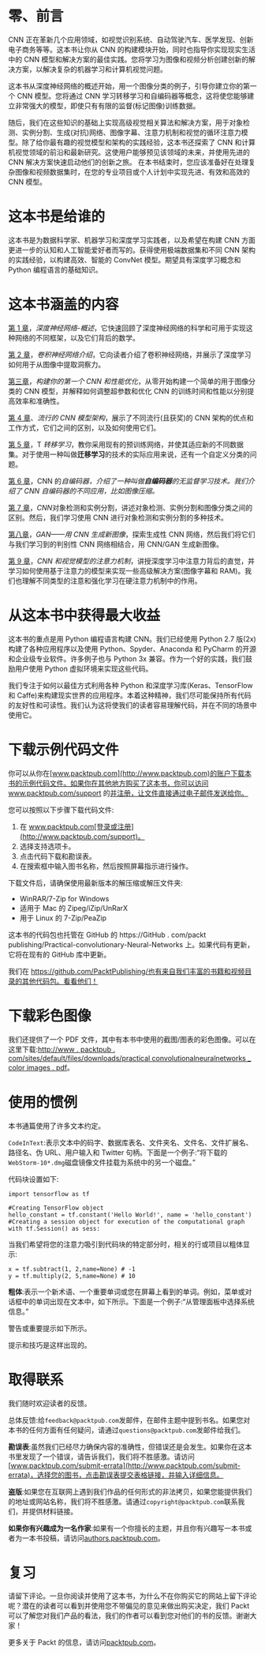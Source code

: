 

# 零、前言

CNN 正在革新几个应用领域，如视觉识别系统、自动驾驶汽车、医学发现、创新电子商务等等。这本书让你从 CNN 的构建模块开始，同时也指导你实现现实生活中的 CNN 模型和解决方案的最佳实践。您将学习为图像和视频分析创建创新的解决方案，以解决复杂的机器学习和计算机视觉问题。

这本书从深度神经网络的概述开始，用一个图像分类的例子，引导你建立你的第一个 CNN 模型。您将通过 CNN 学习转移学习和自编码器等概念，这将使您能够建立非常强大的模型，即使只有有限的监督(标记图像)训练数据。

随后，我们在这些知识的基础上实现高级视觉相关算法和解决方案，用于对象检测、实例分割、生成(对抗)网络、图像字幕、注意力机制和视觉的循环注意力模型。除了给你最有趣的视觉模型和架构的实践经验，这本书还探索了 CNN 和计算机视觉领域的前沿和最新研究。这使用户能够预见该领域的未来，并使用先进的 CNN 解决方案快速启动他们的创新之旅。
在本书结束时，您应该准备好在处理复杂图像和视频数据集时，在您的专业项目或个人计划中实现先进、有效和高效的 CNN 模型。



# 这本书是给谁的

这本书是为数据科学家、机器学习和深度学习实践者，以及希望在构建 CNN 方面更进一步的认知和人工智能爱好者而写的。获得使用极端数据集和不同 CNN 架构的实践经验，以构建高效、智能的 ConvNet 模型。期望具有深度学习概念和 Python 编程语言的基础知识。



# 这本书涵盖的内容

[第 1 章](e445fc26-1e0e-45c8-bda2-8f389327364c.xhtml)，*深度神经网络-概述*，它快速回顾了深度神经网络的科学和可用于实现这种网络的不同框架，以及它们背后的数学。

[第 2 章](00f0eb08-6d6c-48b7-8ffe-db69c7f90a73.xhtml)，*卷积神经网络介绍*，它向读者介绍了卷积神经网络，并展示了深度学习如何用于从图像中提取洞察力。

[第三章](8f3b65a2-d0d7-41a3-8a4f-c437aff3b3cf.xhtml)，*构建你的第一个 CNN 和性能优化*，从零开始构建一个简单的用于图像分类的 CNN 模型，并解释如何调整超参数和优化 CNN 的训练时间和性能以分别提高效率和准确性。

[第 4 章](d3aa1148-06d7-486e-bb3f-18fbd813e669.xhtml)、*流行的 CNN 模型架构*，展示了不同流行(且获奖)的 CNN 架构的优点和工作方式，它们之间的区别，以及如何使用它们。

[第 5 章](6a8cae59-d4a9-42f8-9f3e-c4bade2a7b5c.xhtml)，T *转移学习*，教你采用现有的预训练网络，并使其适应新的不同数据集。对于使用一种叫做**迁移学习**的技术的实际应用来说，还有一个自定义分类的问题。

[第 6 章](67b987dc-4122-46e9-9b14-94896467b7c1.xhtml)，CNN 的*自编码器，介绍了一种叫做**自编码器**的无监督学习技术。我们介绍了 CNN 自编码器的不同应用，比如图像压缩。*

[第 7 章](20952d99-3977-420f-a5c7-a3320b96bed6.xhtml)，*CNN*对象检测和实例分割，讲述对象检测、实例分割和图像分类之间的区别。然后，我们学习使用 CNN 进行对象检测和实例分割的多种技术。

[第八章](46a7bb81-0577-4e79-9edb-caff5a3a8201.xhtml)，*GAN——用 CNN 生成新图像*，探索生成性 CNN 网络，然后我们将它们与我们学习到的判别性 CNN 网络相结合，用 CNN/GAN 生成新图像。

[第 9 章](a5fbee93-c253-4a80-b51d-b03f6edf621e.xhtml)，*CNN 和视觉模型的注意力机制*，讲授深度学习中注意力背后的直觉，并学习如何使用基于注意力的模型来实现一些高级解决方案(图像字幕和 RAM)。我们也理解不同类型的注意和强化学习在硬注意力机制中的作用。



# 从这本书中获得最大收益

这本书的重点是用 Python 编程语言构建 CNN。我们已经使用 Python 2.7 版(2x)构建了各种应用程序以及使用 Python、Spyder、Anaconda 和 PyCharm 的开源和企业级专业软件。许多例子也与 Python 3x 兼容。作为一个好的实践，我们鼓励用户使用 Python 虚拟环境来实现这些代码。

我们专注于如何以最佳方式利用各种 Python 和深度学习库(Keras、TensorFlow 和 Caffe)来构建现实世界的应用程序。本着这种精神，我们尽可能保持所有代码的友好性和可读性。我们认为这将使我们的读者容易理解代码，并在不同的场景中使用它。



# 下载示例代码文件

你可以从你在[www.packtpub.com](http://www.packtpub.com)的账户下载本书的示例代码文件。如果你在其他地方购买了这本书，你可以访问 www.packtpub.com/support 的[并注册，让文件直接通过电子邮件发送给你。](http://www.packtpub.com/support)

您可以按照以下步骤下载代码文件:

1.  在 www.packtpub.com[登录或注册](http://www.packtpub.com/support)。
2.  选择支持选项卡。
3.  点击代码下载和勘误表。
4.  在搜索框中输入图书名称，然后按照屏幕指示进行操作。

下载文件后，请确保使用最新版本的解压缩或解压文件夹:

*   WinRAR/7-Zip for Windows
*   适用于 Mac 的 Zipeg/iZip/UnRarX
*   用于 Linux 的 7-Zip/PeaZip

这本书的代码包也托管在 GitHub 的 https://GitHub . com/packt publishing/Practical-convolutionary-Neural-Networks 上。如果代码有更新，它将在现有的 GitHub 库中更新。

我们在 https://github.com/PacktPublishing/也有来自我们丰富的书籍和视频目录的其他代码包。看看他们！



# 下载彩色图像

我们还提供了一个 PDF 文件，其中有本书中使用的截图/图表的彩色图像。可以在这里下载:[http://www . packtpub . com/sites/default/files/downloads/practical convolutionalneuralnetworks _ color images . pdf](http://www.packtpub.com/sites/default/files/downloads/PracticalConvolutionalNeuralNetworks_ColorImages.pdf)。



# 使用的惯例

本书通篇使用了许多文本约定。

`CodeInText`:表示文本中的码字、数据库表名、文件夹名、文件名、文件扩展名、路径名、伪 URL、用户输入和 Twitter 句柄。下面是一个例子:“将下载的`WebStorm-10*.dmg`磁盘镜像文件挂载为系统中的另一个磁盘。”

代码块设置如下:

```
import tensorflow as tf

#Creating TensorFlow object 
hello_constant = tf.constant('Hello World!', name = 'hello_constant')
#Creating a session object for execution of the computational graph
with tf.Session() as sess:
```

当我们希望将您的注意力吸引到代码块的特定部分时，相关的行或项目以粗体显示:

```
x = tf.subtract(1, 2,name=None) # -1
y = tf.multiply(2, 5,name=None) # 10
```

**粗体**:表示一个新术语、一个重要单词或您在屏幕上看到的单词。例如，菜单或对话框中的单词出现在文本中，如下所示。下面是一个例子:“从管理面板中选择系统信息。”

警告或重要提示如下所示。

提示和技巧是这样出现的。



# 取得联系

我们随时欢迎读者的反馈。

总体反馈:给`feedback@packtpub.com`发邮件，在邮件主题中提到书名。如果您对本书的任何方面有任何疑问，请通过`questions@packtpub.com`发邮件给我们。

**勘误表**:虽然我们已经尽力确保内容的准确性，但错误还是会发生。如果你在这本书里发现了一个错误，请告诉我们，我们将不胜感激。请访问[www.packtpub.com/submit-errata](http://www.packtpub.com/submit-errata)，选择您的图书，点击勘误表提交表格链接，并输入详细信息。

**盗版**:如果您在互联网上遇到我们作品的任何形式的非法拷贝，如果您能提供我们的地址或网站名称，我们将不胜感激。请通过`copyright@packtpub.com`联系我们，并提供材料链接。

**如果你有兴趣成为一名作家**:如果有一个你擅长的主题，并且你有兴趣写一本书或者为一本书投稿，请访问[authors.packtpub.com](http://authors.packtpub.com/)。



# 复习

请留下评论。一旦你阅读并使用了这本书，为什么不在你购买它的网站上留下评论呢？潜在的读者可以看到并使用您不带偏见的意见来做出购买决定，我们 Packt 可以了解您对我们产品的看法，我们的作者可以看到您对他们的书的反馈。谢谢大家！

更多关于 Packt 的信息，请访问[packtpub.com](https://www.packtpub.com/)。